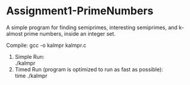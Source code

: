 # Assignment1-PrimeNumbers
A simple program for finding semiprimes, interesting semiprimes, and k-almost prime numbers, inside an integer set. 

Compile: gcc -o kalmpr kalmpr.c

1) Simple Run:  
./kalmpr
2) Timed Run (program is optimized to run as fast as possible):  
time ./kalmpr
